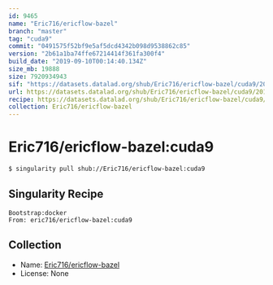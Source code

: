 ```yaml
---
id: 9465
name: "Eric716/ericflow-bazel"
branch: "master"
tag: "cuda9"
commit: "0491575f52bf9e5af5dcd4342b098d9538862c85"
version: "2b61a1ba74ffe67214414f361fa300f4"
build_date: "2019-09-10T00:14:40.134Z"
size_mb: 19888
size: 7920934943
sif: "https://datasets.datalad.org/shub/Eric716/ericflow-bazel/cuda9/2019-09-10-0491575f-2b61a1ba/2b61a1ba74ffe67214414f361fa300f4.simg"
url: https://datasets.datalad.org/shub/Eric716/ericflow-bazel/cuda9/2019-09-10-0491575f-2b61a1ba/
recipe: https://datasets.datalad.org/shub/Eric716/ericflow-bazel/cuda9/2019-09-10-0491575f-2b61a1ba/Singularity
collection: Eric716/ericflow-bazel
---
```


# Eric716/ericflow-bazel:cuda9

```bash
$ singularity pull shub://Eric716/ericflow-bazel:cuda9
```

## Singularity Recipe

```singularity
Bootstrap:docker  
From: eric716/ericflow-bazel:cuda9
```

## Collection

 - Name: [Eric716/ericflow-bazel](https://github.com/Eric716/ericflow-bazel)
 - License: None

